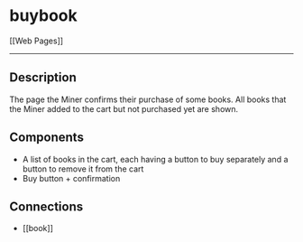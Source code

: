 # buybook

[[Web Pages]]

---

## Description

The page the Miner confirms their purchase of some books. All books that the Miner added to the cart but not purchased yet are shown.

## Components

* A list of books in the cart, each having a button to buy separately and a button to remove it from the cart
* Buy button + confirmation

## Connections

* [[book]]

